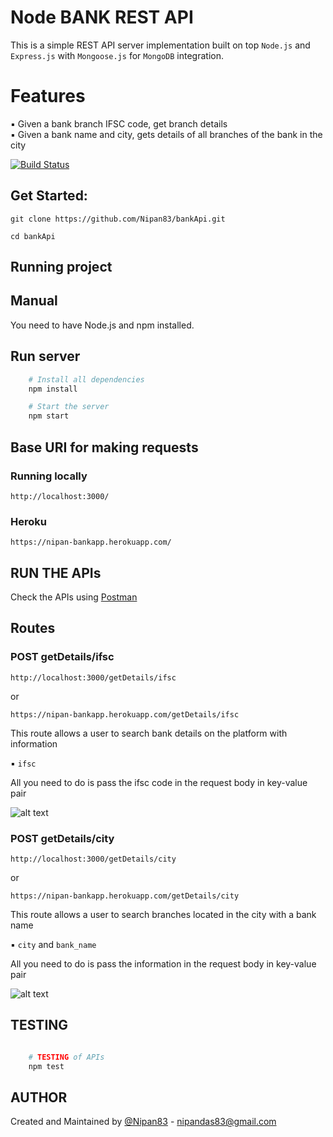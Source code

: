 # Node BANK REST API

This is a simple REST API server implementation built on top `Node.js` and `Express.js` with `Mongoose.js` for `MongoDB` integration.

# Features

▪ Given a bank branch IFSC code, get branch details
<br />
▪ Given a bank name and city, gets details of all branches of the bank in the city


[![Build Status](https://travis-ci.org/Nipan83/bankApi.svg?branch=master)](https://travis-ci.org/Nipan83/bankApi)


## Get Started:

`git clone https://github.com/Nipan83/bankApi.git`

`cd bankApi`

## Running project

## Manual

You need to have Node.js and npm installed.

## Run server

```sh
	# Install all dependencies
	npm install

	# Start the server
	npm start

```

## Base URI for making requests

### Running locally

`http://localhost:3000/`

### Heroku 

`https://nipan-bankapp.herokuapp.com/`

## RUN THE APIs

Check the APIs using [Postman](https://chrome.google.com/webstore/detail/postman/fhbjgbiflinjbdggehcddcbncdddomop)

## Routes

### POST getDetails/ifsc

`http://localhost:3000/getDetails/ifsc` <br />

or <br />

`https://nipan-bankapp.herokuapp.com/getDetails/ifsc`

This route allows a user to search bank details on the platform with information <br />

▪ `ifsc` <br />

All you need to do is pass the ifsc code in the request body in key-value pair 

![alt text](https://i.imgur.com/1RVUev4.png)

### POST getDetails/city

`http://localhost:3000/getDetails/city` <br />

or <br />

`https://nipan-bankapp.herokuapp.com/getDetails/city` <br />

This route allows a user to search branches located in the city with a bank name<br />

▪ `city` and `bank_name` <br />

All you need to do is pass the information in the request body in key-value pair 

![alt text](https://i.imgur.com/NgSraI1.png)


## TESTING

```sh

	# TESTING of APIs
	npm test

```


## AUTHOR

Created and Maintained by [@Nipan83](https://github.com/Nipan83) - nipandas83@gmail.com